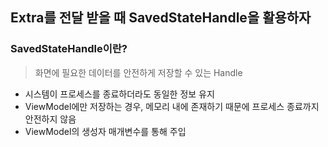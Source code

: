 ## Extra를 전달 받을 때 SavedStateHandle을 활용하자
### SavedStateHandle이란?
> 화면에 필요한 데이터를 안전하게 저장할 수 있는 Handle
- 시스템이 프로세스를 종료하더라도 동일한 정보 유지
- ViewModel에만 저장하는 경우, 메모리 내에 존재하기 때문에 프로세스 종료까지 안전하지 않음
- ViewModel의 생성자 매개변수를 통해 주입
